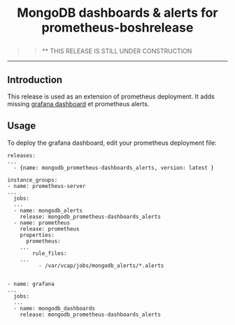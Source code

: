 #  <p style="text-align:center">MongoDB dashboards & alerts for prometheus-boshrelease</p>
> > ** THIS RELEASE IS STILL UNDER CONSTRUCTION
----------

## Introduction
This release is used as an extension of prometheus deployment.
It adds missing [grafana dashboard](https://grafana.com/dashboards/2583) et prometheus alerts.

## Usage
To deploy the grafana dashboard, edit your prometheus deployment file:

```
releases:
...
  - {name: mongodb_prometheus-dashboards_alerts, version: latest }

instance_groups:
- name: prometheus-server
...
  jobs:
  ...
  - name: mongodb_alerts
    release: mongodb_prometheus-dashboards_alerts
  - name: prometheus
    release: prometheus
    properties:
      prometheus:
	...
        rule_files:
	...
          - /var/vcap/jobs/mongodb_alerts/*.alerts


- name: grafana
...
  jobs:
  ...
  - name: mongodb_dashboards
    release: mongodb_prometheus-dashboards_alerts

```
